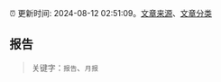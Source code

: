 :alarm_clock: 更新时间: 2024-08-12 02:51:09。[文章来源](/README.md)、[文章分类](/TAGS.md)

## 报告


> 关键字：`报告`、`月报`



